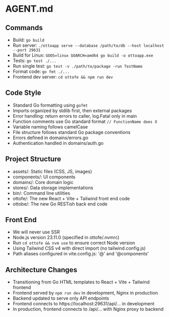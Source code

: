# AGENT.md

## Commands
- Build: `go build`
- Run server: `./ottoapp serve --database /path/to/db --host localhost --port 29631`
- Build for Linux: `GOOS=linux GOARCH=amd64 go build -o ottoapp.exe`
- Tests: `go test ./...`
- Run single test: `go test -v ./path/to/package -run TestName`
- Format code: `go fmt ./...`
- Frontend dev server: `cd ottofe && npm run dev`

## Code Style
- Standard Go formatting using `gofmt`
- Imports organized by stdlib first, then external packages
- Error handling: return errors to caller, log.Fatal only in main
- Function comments use Go standard format `// FunctionName does X`
- Variable naming follows camelCase
- File structure follows standard Go package conventions
- Errors defined in domains/errors.go
- Authentication handled in domains/auth.go

## Project Structure
- assets/: Static files (CSS, JS, images)
- components/: UI components
- domains/: Core domain logic
- stores/: Data storage implementations
- bin/: Command line utilities
- ottofe/: The new React + Vite + Tailwind front end code
- ottobe/: The new Go RESTish back end code

## Front End
- We will never use SSR
- Node.js version 23.11.0 (specified in ottofe/.nvmrc)
- Run `cd ottofe && nvm use` to ensure correct Node version
- Using Tailwind CSS v4 with direct import (no tailwind.config.js)
- Path aliases configured in vite.config.js: '@' and '@components'

## Architecture Changes
- Transitioning from Go HTML templates to React + Vite + Tailwind frontend
- Frontend served by `npm run dev` in development, Nginx in production
- Backend updated to serve only API endpoints
- Frontend connects to https://localhost:29631/api/... in development
- In production, frontend connects to /api/... with Nginx proxy to backend